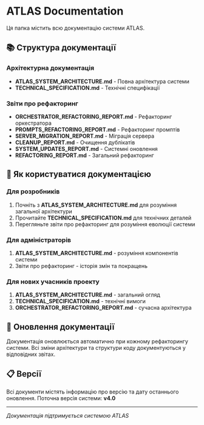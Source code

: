 # ATLAS Documentation

Ця папка містить всю документацію системи ATLAS.

## 📚 Структура документації

### Архітектурна документація
- **ATLAS_SYSTEM_ARCHITECTURE.md** - Повна архітектура системи
- **TECHNICAL_SPECIFICATION.md** - Технічні специфікації

### Звіти про рефакторинг
- **ORCHESTRATOR_REFACTORING_REPORT.md** - Рефакторинг оркестратора
- **PROMPTS_REFACTORING_REPORT.md** - Рефакторинг промптів
- **SERVER_MIGRATION_REPORT.md** - Міграція сервера
- **CLEANUP_REPORT.md** - Очищення дублікатів
- **SYSTEM_UPDATES_REPORT.md** - Системні оновлення
- **REFACTORING_REPORT.md** - Загальний рефакторинг

## 📖 Як користуватися документацією

### Для розробників
1. Почніть з **ATLAS_SYSTEM_ARCHITECTURE.md** для розуміння загальної архітектури
2. Прочитайте **TECHNICAL_SPECIFICATION.md** для технічних деталей
3. Перегляньте звіти про рефакторинг для розуміння еволюції системи

### Для адміністраторів
1. **ATLAS_SYSTEM_ARCHITECTURE.md** - розуміння компонентів системи
2. Звіти про рефакторинг - історія змін та покращень

### Для нових учасників проекту
1. **ATLAS_SYSTEM_ARCHITECTURE.md** - загальний огляд
2. **TECHNICAL_SPECIFICATION.md** - технічні вимоги
3. **ORCHESTRATOR_REFACTORING_REPORT.md** - сучасна архітектура

## 🔄 Оновлення документації

Документація оновлюється автоматично при кожному рефакторингу системи. Всі зміни архітектури та структури коду документуються у відповідних звітах.

## 📋 Версії

Всі документи містять інформацію про версію та дату останнього оновлення. Поточна версія системи: **v4.0**

---

*Документація підтримується системою ATLAS*
